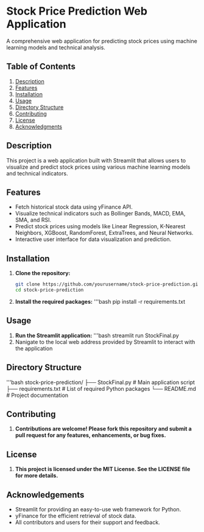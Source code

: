 # Stock Price Prediction Web Application

A comprehensive web application for predicting stock prices using machine learning models and technical analysis.

## Table of Contents
1. [Description](#description)
2. [Features](#features)
3. [Installation](#installation)
4. [Usage](#usage)
5. [Directory Structure](#directory-structure)
6. [Contributing](#contributing)
7. [License](#license)
8. [Acknowledgments](#acknowledgments)

## Description

This project is a web application built with Streamlit that allows users to visualize and predict stock prices using various machine learning models and technical indicators.

## Features

- Fetch historical stock data using yFinance API.
- Visualize technical indicators such as Bollinger Bands, MACD, EMA, SMA, and RSI.
- Predict stock prices using models like Linear Regression, K-Nearest Neighbors, XGBoost, RandomForest, ExtraTrees, and Neural Networks.
- Interactive user interface for data visualization and prediction.

## Installation

1. **Clone the repository:**
   ```bash
   git clone https://github.com/yourusername/stock-price-prediction.git
   cd stock-price-prediction
2. **Install the required packages:**
   '''bash
   pip install -r requirements.txt

## Usage

1. **Run the Streamlit application:**
   '''bash
   streamlit run StockFinal.py
2. Nanigate to the local web address provided by Streamlit to interact with the application

## Directory Structure

'''bash
stock-price-prediction/
├── StockFinal.py      # Main application script
├── requirements.txt   # List of required Python packages
└── README.md          # Project documentation

## Contributing

1. **Contributions are welcome! Please fork this repository and submit a pull request for any features, enhancements, or bug fixes.**

## License

1. **This project is licensed under the MIT License. See the LICENSE file for more details.**

## Acknowledgements

- Streamlit for providing an easy-to-use web framework for Python.
- yFinance for the efficient retrieval of stock data.
- All contributors and users for their support and feedback.







